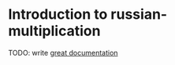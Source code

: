 # Introduction to russian-multiplication

TODO: write [great documentation](http://jacobian.org/writing/what-to-write/)
